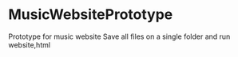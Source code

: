 # MusicWebsitePrototype
Prototype for music website
Save all files on a single folder and run website,html
